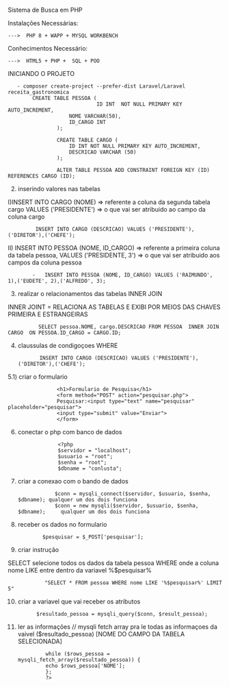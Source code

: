 Sistema de Busca em PHP <br>

Instalações Necessárias: 
    
    --->  PHP 8 + WAPP + MYSQL WORKBENCH

Conhecimentos Necessário: 

    --->  HTML5 + PHP +  SQL + POO  
    
    
INICIANDO O PROJETO <br>

       
       - composer create-project --prefer-dist Laravel/Laravel receita_gastronomica
            CREATE TABLE PESSOA (
                                 ID INT  NOT NULL PRIMARY KEY AUTO_INCREMENT,
                        NOME VARCHAR(50),
                        ID_CARGO INT 
                    );

                    CREATE TABLE CARGO (
                        ID INT NOT NULL PRIMARY KEY AUTO_INCREMENT,
                        DESCRICAO VARCHAR (50)
                    );

                    ALTER TABLE PESSOA ADD CONSTRAINT FOREIGN KEY (ID) REFERENCES CARGO (ID);
                    
                    
     
2) inserindo valores nas tabelas    

               
                    
I)INSERT INTO CARGO (NOME) => referente a coluna da segunda tabela cargo VALUES ('PRESIDENTE') => o que vai ser atribuido ao campo da coluna cargo

             INSERT INTO CARGO (DESCRICAO) VALUES ('PRESIDENTE'),('DIRETOR'),('CHEFE');

II) INSERT INTO PESSOA (NOME, ID_CARGO) => referente a primeira coluna da tabela pessoa, VALUES ('PRESIDENTE, 3') => o que vai ser atribuido aos campos da coluna pessoa

            -   INSERT INTO PESSOA (NOME, ID_CARGO) VALUES ('RAIMUNDO', 1),('EUDETE', 2),('ALFREDO', 3);


3) realizar o relacionamentos das tabelas  INNER JOIN
            
INNER JOINT = RELACIONA AS TABELAS E EXIBI POR MEIOS DAS CHAVES PRIMEIRA E ESTRANGEIRAS 


              SELECT pessoa.NOME, cargo.DESCRICAO FROM PESSOA  INNER JOIN CARGO  ON PESSOA.ID_CARGO = CARGO.ID;

4) claussulas de condigoçoes WHERE 

              INSERT INTO CARGO (DESCRICAO) VALUES ('PRESIDENTE'),('DIRETOR'),('CHEFE');


5.1) criar o formulario

              
                    <h1>Formulario de Pesquisa</h1>
                    <form method="POST" action="pesquisar.php">
                    Pesquisar:<input type="text" name="pesquisar" placeholder="pesquisar">
                    <input type="submit" value="Enviar">
                    </form>
    
6) conectar o php com banco de dados   
    
                    
                    <?php
                    $servidor = "localhost";
                    $usuario = "root";
                    $senha = "root";
                    $dbname = "conlusta";

7)  criar a conexao com o bando de dados

                 
                    $conn = mysqli_connect($servidor, $usuario, $senha, $dbname); qualquer um dos dois funciona
                    $conn = new mysqli($servidor, $usuario, $senha, $dbname);     qualquer um dos dois funciona
                    
8)  receber os dados no formulario 

               
                $pesquisar = $_POST['pesquisar'];   
                
                
9) criar instrução     
  
SELECT selecione todos os dados da tabela pessoa WHERE onde a coluna nome LIKE entre dentro da variavel %$pesquisar% 
                
                "SELECT * FROM pessoa WHERE nome LIKE '%$pesquisar%' LIMIT 5"
                
10)  criar a variavel que vai receber os atributos

               $resultado_pessoa = mysqli_query($conn, $result_pessoa);
               
11) ler as informações // mysqli fetch array pra le todas as informaçoes da vaivel ($resultado_pessoa) [NOME DO CAMPO DA TABELA SELECIONADA]
                
                 while ($rows_pessoa = mysqli_fetch_array($resultado_pessoa)) {
                 echo $rows_pessoa['NOME'];
                 };
                 ?>
                    
                    
